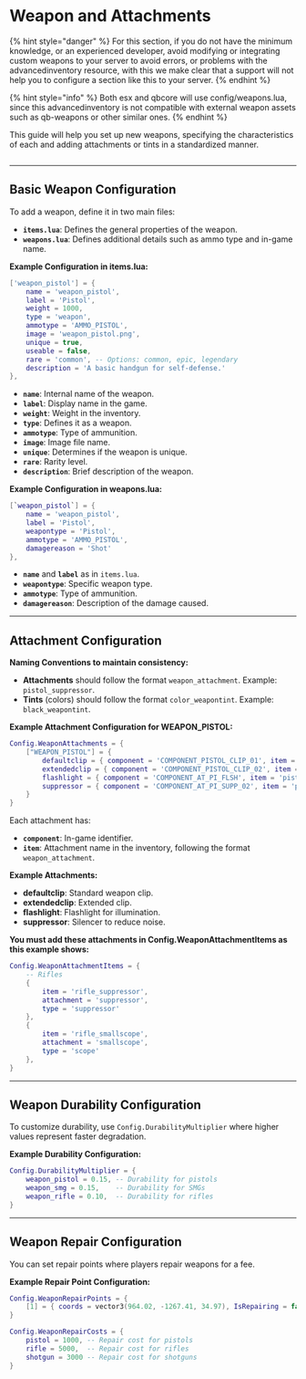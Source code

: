 # Weapon and Attachments

{% hint style="danger" %}
For this section, if you do not have the minimum knowledge, or an experienced developer, avoid modifying or integrating custom weapons to your server to avoid errors, or problems with the advancedinventory resource, with this we make clear that a support will not help you to configure a section like this to your server.
{% endhint %}

{% hint style="info" %}
Both esx and qbcore will use config/weapons.lua, since this advancedinventory is not compatible with external weapon assets such as qb-weapons or other similar ones.
{% endhint %}

This guide will help you set up new weapons, specifying the characteristics of each and adding attachments or tints in a standardized manner.

<figure><img src="../../../.gitbook/assets/ezgif-4-7b3ec8e912 (1).gif" alt=""><figcaption></figcaption></figure>

***

## Basic Weapon Configuration <a href="#basic-weapon-configuration" id="basic-weapon-configuration"></a>

To add a weapon, define it in two main files:

* **`items.lua`**: Defines the general properties of the weapon.
* **`weapons.lua`**: Defines additional details such as ammo type and in-game name.

**Example Configuration in items.lua:**

```lua
['weapon_pistol'] = {
    name = 'weapon_pistol',
    label = 'Pistol',
    weight = 1000,
    type = 'weapon',
    ammotype = 'AMMO_PISTOL',
    image = 'weapon_pistol.png',
    unique = true,
    useable = false,
    rare = 'common', -- Options: common, epic, legendary
    description = 'A basic handgun for self-defense.'
},
```

* **`name`**: Internal name of the weapon.
* **`label`**: Display name in the game.
* **`weight`**: Weight in the inventory.
* **`type`**: Defines it as a weapon.
* **`ammotype`**: Type of ammunition.
* **`image`**: Image file name.
* **`unique`**: Determines if the weapon is unique.
* **`rare`**: Rarity level.
* **`description`**: Brief description of the weapon.

**Example Configuration in weapons.lua:**

```lua
[`weapon_pistol`] = {
    name = 'weapon_pistol',
    label = 'Pistol',
    weapontype = 'Pistol',
    ammotype = 'AMMO_PISTOL',
    damagereason = 'Shot'
},
```

* **`name`** and **`label`** as in `items.lua`.
* **`weapontype`**: Specific weapon type.
* **`ammotype`**: Type of ammunition.
* **`damagereason`**: Description of the damage caused.

***

## Attachment Configuration <a href="#attachment-and-tint-configuration" id="attachment-and-tint-configuration"></a>

**Naming Conventions to maintain consistency:**

* **Attachments** should follow the format `weapon_attachment`. Example: `pistol_suppressor`.
* **Tints** (colors) should follow the format `color_weapontint`. Example: `black_weapontint`.

**Example Attachment Configuration for WEAPON\_PISTOL:**

```lua
Config.WeaponAttachments = {
    ["WEAPON_PISTOL"] = {
        defaultclip = { component = 'COMPONENT_PISTOL_CLIP_01', item = 'pistol_defaultclip' },
        extendedclip = { component = 'COMPONENT_PISTOL_CLIP_02', item = 'pistol_extendedclip' },
        flashlight = { component = 'COMPONENT_AT_PI_FLSH', item = 'pistol_flashlight' },
        suppressor = { component = 'COMPONENT_AT_PI_SUPP_02', item = 'pistol_suppressor' }
    }
}
```

Each attachment has:

* **`component`**: In-game identifier.
* **`item`**: Attachment name in the inventory, following the format `weapon_attachment`.

**Example Attachments:**

* **defaultclip**: Standard weapon clip.
* **extendedclip**: Extended clip.
* **flashlight**: Flashlight for illumination.
* **suppressor**: Silencer to reduce noise.

**You must add these attachments in Config.WeaponAttachmentItems as this example shows:**

```lua
Config.WeaponAttachmentItems = {
    -- Rifles
    {
        item = 'rifle_suppressor',
        attachment = 'suppressor',
        type = 'suppressor'
    },
    {
        item = 'rifle_smallscope',
        attachment = 'smallscope',
        type = 'scope'
    },
}
```

***

## Weapon Durability Configuration <a href="#weapon-durability-configuration" id="weapon-durability-configuration"></a>

To customize durability, use `Config.DurabilityMultiplier` where higher values represent faster degradation.

**Example Durability Configuration:**

```lua
Config.DurabilityMultiplier = {
    weapon_pistol = 0.15, -- Durability for pistols
    weapon_smg = 0.15,    -- Durability for SMGs
    weapon_rifle = 0.10,  -- Durability for rifles
}
```

***

## Weapon Repair Configuration <a href="#weapon-repair-configuration" id="weapon-repair-configuration"></a>

You can set repair points where players repair weapons for a fee.

**Example Repair Point Configuration:**

```lua
Config.WeaponRepairPoints = {
    [1] = { coords = vector3(964.02, -1267.41, 34.97), IsRepairing = false, RepairingData = {} }
}

Config.WeaponRepairCosts = {
    pistol = 1000, -- Repair cost for pistols
    rifle = 5000,  -- Repair cost for rifles
    shotgun = 3000 -- Repair cost for shotguns
}
```
